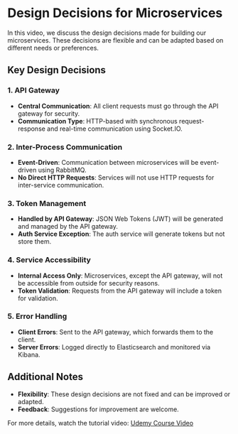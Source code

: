 # Design Decisions for Microservices

In this video, we discuss the design decisions made for building our microservices. These decisions are flexible and can be adapted based on different needs or preferences.

## Key Design Decisions

### 1. API Gateway
- **Central Communication**: All client requests must go through the API gateway for security.
- **Communication Type**: HTTP-based with synchronous request-response and real-time communication using Socket.IO.

### 2. Inter-Process Communication
- **Event-Driven**: Communication between microservices will be event-driven using RabbitMQ.
- **No Direct HTTP Requests**: Services will not use HTTP requests for inter-service communication.

### 3. Token Management
- **Handled by API Gateway**: JSON Web Tokens (JWT) will be generated and managed by the API gateway.
- **Auth Service Exception**: The auth service will generate tokens but not store them.

### 4. Service Accessibility
- **Internal Access Only**: Microservices, except the API gateway, will not be accessible from outside for security reasons.
- **Token Validation**: Requests from the API gateway will include a token for validation.

### 5. Error Handling
- **Client Errors**: Sent to the API gateway, which forwards them to the client.
- **Server Errors**: Logged directly to Elasticsearch and monitored via Kibana.

## Additional Notes

- **Flexibility**: These design decisions are not fixed and can be improved or adapted.
- **Feedback**: Suggestions for improvement are welcome.

For more details, watch the tutorial video: [Udemy Course Video](https://www.udemy.com/course/microservices-with-nodejs-react-typescript-and-kubernetes/learn/lecture/40860745)
